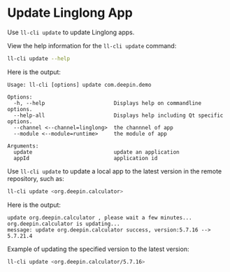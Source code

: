 <!--
SPDX-FileCopyrightText: 2023 UnionTech Software Technology Co., Ltd.

SPDX-License-Identifier: LGPL-3.0-or-later
-->

# Update Linglong App

Use `ll-cli update` to update Linglong apps.

View the help information for the `ll-cli update` command:

```bash
ll-cli update --help
```

Here is the output:

```text
Usage: ll-cli [options] update com.deepin.demo

Options:
  -h, --help                      Displays help on commandline options.
  --help-all                      Displays help including Qt specific options.
  --channel <--channel=linglong>  the channnel of app
  --module <--module=runtime>     the module of app

Arguments:
  update                          update an application
  appId                           application id
```

Use `ll-cli update` to update a local app to the latest version in the remote repository, such as:

```bash
ll-cli update <org.deepin.calculator>
```

Here is the output:

```text
update org.deepin.calculator , please wait a few minutes...
org.deepin.calculator is updating...
message: update org.deepin.calculator success, version:5.7.16 --> 5.7.21.4
```

Example of updating the specified version to the latest version:

```bash
ll-cli update <org.deepin.calculator/5.7.16>
```
